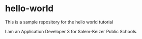 # hello-world
This is a sample repository for the hello world tutorial

I am an Application Developer 3 for Salem-Keizer Public Schools.

